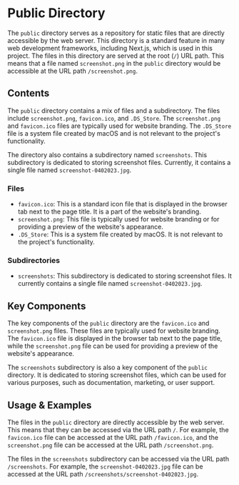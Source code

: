 
# Public Directory

The `public` directory serves as a repository for static files that are directly accessible by the web server. This directory is a standard feature in many web development frameworks, including Next.js, which is used in this project. The files in this directory are served at the root (`/`) URL path. This means that a file named `screenshot.png` in the `public` directory would be accessible at the URL path `/screenshot.png`.

## Contents

The `public` directory contains a mix of files and a subdirectory. The files include `screenshot.png`, `favicon.ico`, and `.DS_Store`. The `screenshot.png` and `favicon.ico` files are typically used for website branding. The `.DS_Store` file is a system file created by macOS and is not relevant to the project's functionality. 

The directory also contains a subdirectory named `screenshots`. This subdirectory is dedicated to storing screenshot files. Currently, it contains a single file named `screenshot-0402023.jpg`.

### Files

- `favicon.ico`: This is a standard icon file that is displayed in the browser tab next to the page title. It is a part of the website's branding.
- `screenshot.png`: This file is typically used for website branding or for providing a preview of the website's appearance.
- `.DS_Store`: This is a system file created by macOS. It is not relevant to the project's functionality.

### Subdirectories

- `screenshots`: This subdirectory is dedicated to storing screenshot files. It currently contains a single file named `screenshot-0402023.jpg`.

## Key Components

The key components of the `public` directory are the `favicon.ico` and `screenshot.png` files. These files are typically used for website branding. The `favicon.ico` file is displayed in the browser tab next to the page title, while the `screenshot.png` file can be used for providing a preview of the website's appearance.

The `screenshots` subdirectory is also a key component of the `public` directory. It is dedicated to storing screenshot files, which can be used for various purposes, such as documentation, marketing, or user support.

## Usage & Examples

The files in the `public` directory are directly accessible by the web server. This means that they can be accessed via the URL path `/`. For example, the `favicon.ico` file can be accessed at the URL path `/favicon.ico`, and the `screenshot.png` file can be accessed at the URL path `/screenshot.png`.

The files in the `screenshots` subdirectory can be accessed via the URL path `/screenshots`. For example, the `screenshot-0402023.jpg` file can be accessed at the URL path `/screenshots/screenshot-0402023.jpg`.
